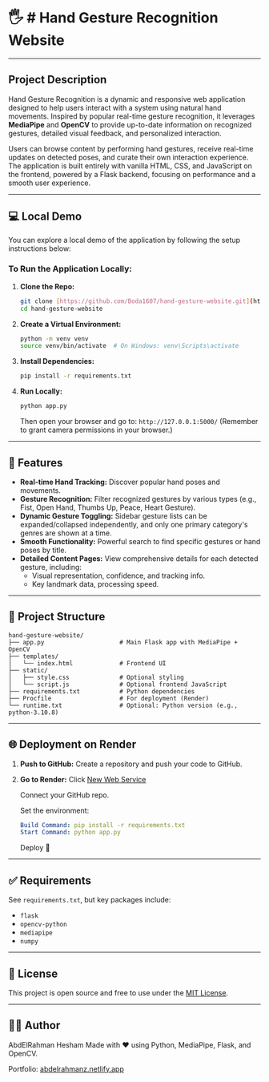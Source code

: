 # 🖐️ # Hand Gesture Recognition Website

---

## Project Description

Hand Gesture Recognition is a dynamic and responsive web application designed to help users interact with a system using natural hand movements. Inspired by popular real-time gesture recognition, it leverages **MediaPipe** and **OpenCV** to provide up-to-date information on recognized gestures, detailed visual feedback, and personalized interaction.

Users can browse content by performing hand gestures, receive real-time updates on detected poses, and curate their own interaction experience. The application is built entirely with vanilla HTML, CSS, and JavaScript on the frontend, powered by a Flask backend, focusing on performance and a smooth user experience.

---

## 💻 Local Demo

You can explore a local demo of the application by following the setup instructions below:

### To Run the Application Locally:
1.  **Clone the Repo:**
    ```bash
    git clone [https://github.com/Boda1607/hand-gesture-website.git](https://github.com/Boda1607/hand-gesture-website.git)
    cd hand-gesture-website
    ```
2.  **Create a Virtual Environment:**
    ```bash
    python -m venv venv
    source venv/bin/activate  # On Windows: venv\Scripts\activate
    ```
3.  **Install Dependencies:**
    ```bash
    pip install -r requirements.txt
    ```
4.  **Run Locally:**
    ```bash
    python app.py
    ```
    Then open your browser and go to:
    `http://127.0.0.1:5000/`
    (Remember to grant camera permissions in your browser.)

---

## 🔧 Features

* **Real-time Hand Tracking:** Discover popular hand poses and movements.
* **Gesture Recognition:** Filter recognized gestures by various types (e.g., Fist, Open Hand, Thumbs Up, Peace, Heart Gesture).
* **Dynamic Gesture Toggling:** Sidebar gesture lists can be expanded/collapsed independently, and only one primary category's genres are shown at a time.
* **Smooth Functionality:** Powerful search to find specific gestures or hand poses by title.
* **Detailed Content Pages:** View comprehensive details for each detected gesture, including:
    * Visual representation, confidence, and tracking info.
    * Key landmark data, processing speed.

---

## 📁 Project Structure

```
hand-gesture-website/
├── app.py                     # Main Flask app with MediaPipe + OpenCV
├── templates/
│   └── index.html             # Frontend UI
├── static/
│   ├── style.css              # Optional styling
│   └── script.js              # Optional frontend JavaScript
├── requirements.txt           # Python dependencies
├── Procfile                   # For deployment (Render)
└── runtime.txt                # Optional: Python version (e.g., python-3.10.8)
```

---

## 🌐 Deployment on Render

1.  **Push to GitHub:**
    Create a repository and push your code to GitHub.

2.  **Go to Render:**
    Click [New Web Service](https://render.com/dashboard/new/web-service)

    Connect your GitHub repo.

    Set the environment:

    ```yaml
    Build Command: pip install -r requirements.txt
    Start Command: python app.py
    ```
    Deploy 🎉

---

## ✅ Requirements

See `requirements.txt`, but key packages include:

* `flask`
* `opencv-python`
* `mediapipe`
* `numpy`

---

## 📝 License

This project is open source and free to use under the [MIT License](LICENSE).

---

## 🙋‍♂️ Author

AbdElRahman Hesham
Made with ❤️ using Python, MediaPipe, Flask, and OpenCV.

Portfolio: [abdelrahmanz.netlify.app](https://abdelrahmanz.netlify.app)
